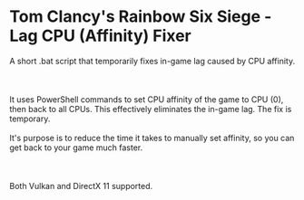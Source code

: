 # Tom Clancy's Rainbow Six Siege - Lag CPU (Affinity) Fixer
A short .bat script that temporarily fixes in-game lag caused by CPU affinity. 
<br>
<br>
<br>
<br>
It uses PowerShell commands to set CPU affinity of the game to CPU (0), then back to all CPUs. 
This effectively eliminates the in-game lag. The fix is temporary. 
<br>
<br>
It's purpose is to reduce the time it takes to manually set affinity, so you can get back to your game much faster.
<br>
<br>
<br>
<br>
Both Vulkan and DirectX 11 supported.
